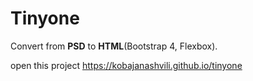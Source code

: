 # Tinyone

Convert from **PSD** to **HTML**(Bootstrap 4, Flexbox).

open this project https://kobajanashvili.github.io/tinyone

